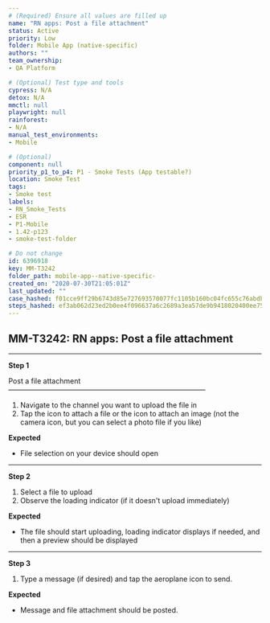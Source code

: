 ```yaml
---
# (Required) Ensure all values are filled up
name: "RN apps: Post a file attachment"
status: Active
priority: Low
folder: Mobile App (native-specific)
authors: ""
team_ownership: 
- QA Platform

# (Optional) Test type and tools
cypress: N/A
detox: N/A
mmctl: null
playwright: null
rainforest: 
- N/A
manual_test_environments: 
- Mobile

# (Optional)
component: null
priority_p1_to_p4: P1 - Smoke Tests (App testable?)
location: Smoke Test
tags: 
- Smoke test
labels: 
- RN_Smoke_Tests
- ESR
- P1-Mobile
- 1.42-p123
- smoke-test-folder

# Do not change
id: 6396918
key: MM-T3242
folder_path: mobile-app--native-specific-
created_on: "2020-07-30T21:05:01Z"
last_updated: ""
case_hashed: f01cce9ff29b6743d85e727693570077fc1105b160bc04fc655c76abdb3c78fe7b031bebe9f4646703d7440407bbf27c
steps_hashed: ef3ab062d23ed2b0ee4f096637a6c2689a3ea57de9b9418020400ee75e05aa107272a40ee46c190638995709e827ae88
---
```


## MM-T3242: RN apps: Post a file attachment

---

**Step 1**

Post a file attachment\
————————————————————————————

1. Navigate to the channel you want to upload the file in
2. Tap the icon to attach a file or the icon to attach an image (not the camera icon, but you can select a photo file if you like)

**Expected**

- File selection on your device should open

---

**Step 2**

1. Select a file to upload
2. Observe the loading indicator (if it doesn't upload immediately)

**Expected**

- The file should start uploading, loading indicator displays if needed, and then a preview should be displayed

---

**Step 3**

1. Type a message (if desired) and tap the aeroplane icon to send.

**Expected**

- Message and file attachment should be posted.
